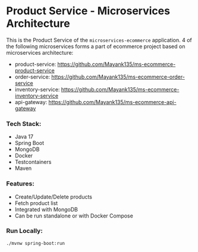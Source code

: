 # Product Service - Microservices Architecture

This is the Product Service of the `microservices-ecommerce` application.
4 of the following microservices forms a part of ecommerce project based on microservices architecture:
- product-service: https://github.com/Mayank135/ms-ecommerce-product-service
- order-service: https://github.com/Mayank135/ms-ecommerce-order-service
- inventory-service: https://github.com/Mayank135/ms-ecommerce-inventory-service
- api-gateway: https://github.com/Mayank135/ms-ecommerce-api-gateway

### Tech Stack:
- Java 17
- Spring Boot
- MongoDB
- Docker
- Testcontainers
- Maven

### Features:
- Create/Update/Delete products
- Fetch product list
- Integrated with MongoDB
- Can be run standalone or with Docker Compose

### Run Locally:

```bash
./mvnw spring-boot:run
